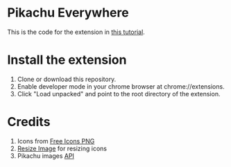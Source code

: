 # Pikachu Everywhere
This is the code for the extension in [this tutorial](https://blog.shahednasser.com/chrome-extension-tutorial-replace-images-in-any-website-with-pikachu/).

# Install the extension
1. Clone or download this repository.
2. Enable developer mode in your chrome browser at chrome://extensions.
3. Click "Load unpacked" and point to the root directory of the extension.

# Credits
1. Icons from [Free Icons PNG](www.freeiconspng.com)
2. [Resize Image](https://resizeimage.net/) for resizing icons
3. Pikachu images [API](https://some-random-api.ml/pikachuimg)
